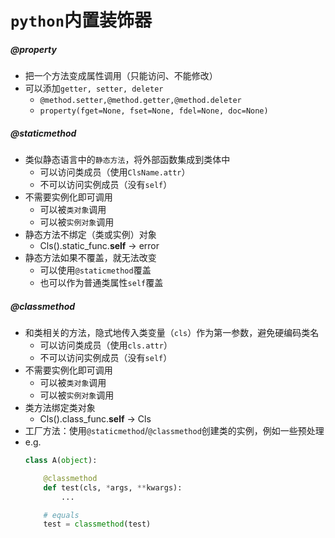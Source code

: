 `python`内置装饰器
=================

##### @property
- 把一个方法变成属性调用（只能访问、不能修改）
- 可以添加`getter, setter, deleter`
    + `@method.setter,@method.getter,@method.deleter`
    + `property(fget=None, fset=None, fdel=None, doc=None)`

##### @staticmethod
- 类似静态语言中的`静态方法`，将外部函数集成到类体中
    + 可以访问类成员（使用`ClsName.attr`）
    + 不可以访问实例成员（没有`self`）
- 不需要实例化即可调用
    + 可以被`类对象`调用
    + 可以被`实例对象`调用
- 静态方法不绑定（类或实例）对象
    + Cls().static_func.__self__ -> error
- 静态方法如果不覆盖，就无法改变
    + 可以使用`@staticmethod`覆盖
    + 也可以作为普通类属性`self`覆盖

##### @classmethod
- 和类相关的方法，隐式地传入类变量（`cls`）作为第一参数，避免硬编码类名
    + 可以访问类成员（使用`cls.attr`）
    + 不可以访问实例成员（没有`self`）
- 不需要实例化即可调用
    + 可以被`类对象`调用
    + 可以被`实例对象`调用
- 类方法绑定类对象
    + Cls().class_func.__self__ -> Cls
- 工厂方法：使用`@staticmethod`/`@classmethod`创建类的实例，例如一些预处理
- e.g.
    ```python
    class A(object):

        @classmethod
        def test(cls, *args, **kwargs):
            ...

        # equals
        test = classmethod(test)
    ```